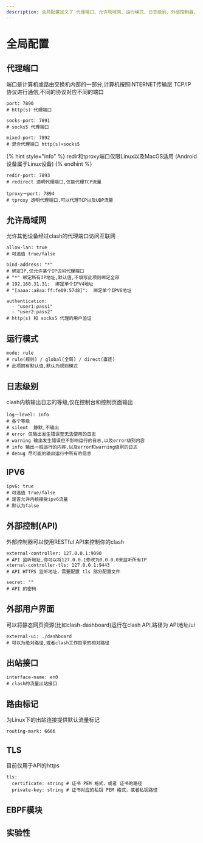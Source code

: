 ```yaml
---
description: 全局配置定义了 代理端口、允许局域网、运行模式、日志级别、外部控制器、外部用户界面、身份验证和实验性功能等
---
```


# 全局配置

## 代理端口

端口是计算机或路由交换机内部的一部分,计算机按照INTERNET传输层 TCP/IP 协议进行通信,不同的协议对应不同的端口

```
port: 7890
# http(s) 代理端口

socks-port: 7891
# socks5 代理端口

mixed-port: 7892
# 混合代理端口 http(s)+socks5
```

{% hint style="info" %}
redir和tproxy端口仅限Linux以及MacOS适用 (Android设备属于Linux设备)
{% endhint %}

```
redir-port: 7893
# redirect 透明代理端口,仅能代理TCP流量

tproxy－port: 7894
# tproxy 透明代理端口,可以代理TCP以及UDP流量
```

## 允许局域网

允许其他设备经过clash的代理端口访问互联网

```
allow-lan: true
# 可选值 true/false

bind-address: "*"
# 绑定IP,仅允许某个IP访问代理端口
# "*" 绑定所有IP地址,默认值,不填写此项则绑定全部
# 192.168.31.31:  绑定单个IPV4地址
# "[aaaa::a8aa:ff:fe09:57d8]":  绑定单个IPV6地址

authentication:
  - "user1:pass1"
  - "user2:pass2"
# http(s) 和 socks5 代理的用户验证
```

## 运行模式

```
mode: rule
# rule(规则) / global(全局) / direct(直连)
# 此项拥有默认值,默认为规则模式
```

## 日志级别

clash内核输出日志的等级,仅在控制台和控制页面输出

```
log－level: info
# 各个等级
# silent  静默,不输出
# error 仅输出发生错误至无法使用的日志
# warning 输出发生错误但不影响运行的日志,以及error级别内容
# info 输出一般运行的内容,以及error和warning级别的日志
# debug 尽可能的输出运行中所有的信息
```

## IPV6

```
ipv6: true
# 可选值 true/false
# 是否允许内核接受ipv6流量
# 默认为false
```

## 外部控制(API)

外部控制器可以使用RESTful API来控制你的clash

```
external-controller: 127.0.0.1:9090 
# API 监听地址,你可以将127.0.0.1修改为0.0.0.0来监听所有IP
xternal-controller-tls: 127.0.0.1:9443
# API HTTPS 监听地址，需要配置 tls 部分配置文件

secret: ""
# API 的密码
```

## 外部用户界面

可以将静态网页资源(比如clash-dashboard)运行在clash API,路径为 API地址/ui

```
external-ui: ./dashboard
# 可以为绝对路径,或者clash工作目录的相对路径
```

## 出站接口

```
interface-name: en0
# clash的流量出站接口
```

## 路由标记

为Linux下的出站连接提供默认流量标记

```
routing-mark: 6666
```

## TLS

目前仅用于API的https

```
tls:
  certificate: string # 证书 PEM 格式，或者 证书的路径
  private-key: string # 证书对应的私钥 PEM 格式，或者私钥路径
```

## EBPF模块

## 实验性
